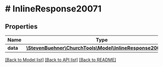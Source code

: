 # # InlineResponse20071

## Properties

Name | Type | Description | Notes
------------ | ------------- | ------------- | -------------
**data** | [**\StevenBuehner\ChurchTools\Model\InlineResponse20071Data**](InlineResponse20071Data.md) |  | [optional]

[[Back to Model list]](../../README.md#models) [[Back to API list]](../../README.md#endpoints) [[Back to README]](../../README.md)
